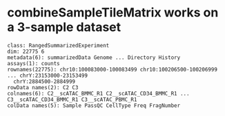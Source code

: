 # combineSampleTileMatrix works on a 3-sample dataset

    class: RangedSummarizedExperiment 
    dim: 22775 6 
    metadata(6): summarizedData Genome ... Directory History
    assays(1): counts
    rownames(22775): chr10:100083000-100083499 chr10:100206500-100206999 ... chrY:23153000-23153499
      chrY:2884500-2884999
    rowData names(2): C2 C3
    colnames(6): C2__scATAC_BMMC_R1 C2__scATAC_CD34_BMMC_R1 ... C3__scATAC_CD34_BMMC_R1 C3__scATAC_PBMC_R1
    colData names(5): Sample PassQC CellType Freq FragNumber

